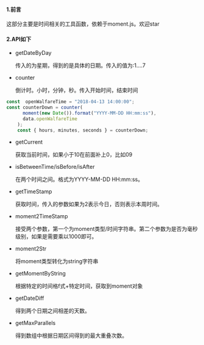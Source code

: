#### 1.前言
这部分主要是时间相关的工具函数，依赖于moment.js。欢迎star

#### 2.API如下

- getDateByDay
  
  传入的为星期，得到的是具体的日期。传入的值为:1....7

- counter
  
  倒计时。小时，分钟，秒。传入开始时间，结束时间

```js
const  openWalfareTime = "2018-04-13 14:00:00";
const counterDown = counter(
      moment(new Date()).format("YYYY-MM-DD HH:mm:ss"),
      data.openWalfareTime
    );
    const { hours, minutes, seconds } = counterDown;
```

- getCurrent
 
  获取当前时间，如果小于10在前面补上0，比如09

- isBetweenTime/isBefore/isAfter

  在两个时间之间。格式为YYYY-MM-DD HH:mm:ss。

- getTimeStamp
  
  获取时间，传入的参数如果为2表示今日，否则表示本周时间。

- moment2TimeStamp
  
  接受两个参数，第一个为moment类型/时间字符串。第二个参数为是否为毫秒级别，如果是需要乘以1000即可。

- moment2Str
  
  将moment类型转化为string字符串

- getMomentByString

  根据特定的时间格f式+特定时间，获取到moment对象

- getDateDiff

   得到两个日期之间相差的天数。

- getMaxParallels

   得到数组中根据日期区间得到的最大重叠次数。
